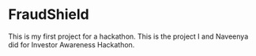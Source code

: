 # FraudShield
This is my first project for a hackathon. This is the project I and Naveenya did for Investor Awareness Hackathon. 
